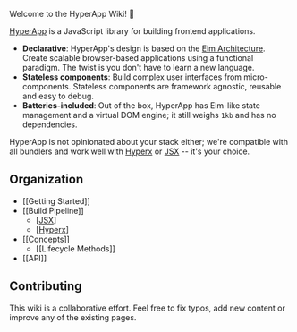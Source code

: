 Welcome to the HyperApp Wiki! 👋

[HyperApp](https://github.com/hyperapp/hyperapp) is a JavaScript library for building frontend applications.

[Elm Architecture]: https://guide.elm-lang.org/architecture/
[Hyperx]: https://github.com/substack/hyperx
[JSX]: https://facebook.github.io/react/docs/introducing-jsx.html
[Hyperx]: https://github.com/substack/hyperx
[JSX]: https://facebook.github.io/react/docs/introducing-jsx.html

* **Declarative**: HyperApp's design is based on the [Elm Architecture]. Create scalable browser-based applications using a functional paradigm. The twist is you don't have to learn a new language.
* **Stateless components**: Build complex user interfaces from micro-components. Stateless components are framework agnostic, reusable and easy to debug.
* **Batteries-included**: Out of the box, HyperApp has Elm-like state management and a virtual DOM engine; it still weighs `1kb` and has no dependencies.

HyperApp is not opinionated about your stack either; we're compatible with all bundlers and work well with [Hyperx] or [JSX] -- it's your choice.

## Organization

* [[Getting Started]]
* [[Build Pipeline]]
  * [[JSX]]
  * [[Hyperx]]
* [[Concepts]]
  * [[Lifecycle Methods]]
* [[API]]

## Contributing

This wiki is a collaborative effort. Feel free to fix typos, add new content or improve any of the existing pages.